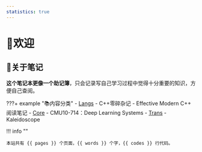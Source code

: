 ```yaml
---
statistics: true
---
```


# 👋欢迎

## 📒关于笔记

**这个笔记本更像一个助记簿**，只会记录写自己学习过程中觉得十分重要的知识，方便自己查阅。


???+ example "📚内容分类"
    - [Langs](cpp/index.md)
          - C++零碎杂记
          - Effective Modern C++ 阅读笔记
    - [Core](core/index.md)
          - CMU10-714：Deep Learning Systems
    - [Trans](trans/index.md)
          - Kaleidoscope

!!! info ""

    本站共有 {{ pages }} 个页面，{{ words }} 个字，{{ codes }} 行代码。